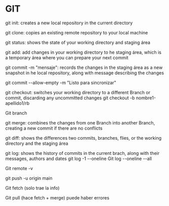 # GIT

git init: creates a new local repository in the current directory

git clone: copies an existing remote repository to your local machine

git status: shows the state of your working directory and staging área

git add: add changes in your working directory to he staging área, which is a temporary área where you can prepare your next commit

git commit -m "mensaje": records the changes in the staging área as a new snapshot in he local repository, along with  message describing the changes

git commit --allow-empty -m "Listo para sincronizar"

git checkout: switches your working directory to a different Branch or commit, discarding any uncommitted changes
git checkout -b nombre1-apellido1/rb

Git branch

git merge: combines the changes from one Branch into another Branch, creating a new commit if there are no conflicts

git diff: shows the differences two commits, branches, flies, or the working directory and the staging área

git log: shows the history of commits in the current brach, along with their messages, authors and dates
git log -1 --oneline
Git log --oneline --all

Git remote -v

git push -u origin main

Git fetch (solo trae la info)

Git pull (hace fetch + merge) puede haber errores

